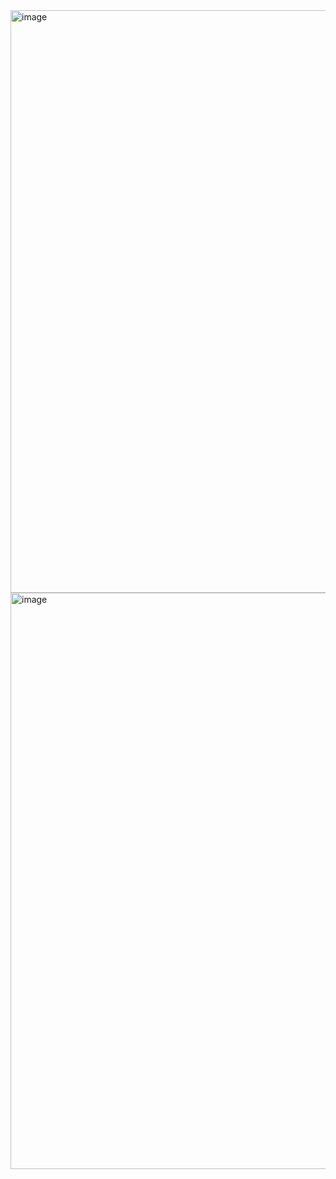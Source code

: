 <img width="932" alt="image" src="https://github.com/user-attachments/assets/24bc0031-87ec-4a15-a82c-e37cc14c3b2f">

<img width="922" alt="image" src="https://github.com/user-attachments/assets/1cfbdaa7-ee47-43bf-92a3-1f83fa97142b">
